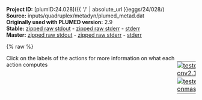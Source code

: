 **Project ID:** [plumID:24.028]({{ '/' | absolute_url }}eggs/24/028/)  
**Source:** inputs/quadruplex/metadyn/plumed_metad.dat  
**Originally used with PLUMED version:** 2.9  
**Stable:** [zipped raw stdout](plumed_metad.dat.plumed.stdout.txt.zip) - [zipped raw stderr](plumed_metad.dat.plumed.stderr.txt.zip) - [stderr](plumed_metad.dat.plumed.stderr)  
**Master:** [zipped raw stdout](plumed_metad.dat.plumed_master.stdout.txt.zip) - [zipped raw stderr](plumed_metad.dat.plumed_master.stderr.txt.zip) - [stderr](plumed_metad.dat.plumed_master.stderr)  

{% raw %}
<div style="width: 100%; float:left">
<div style="width: 90%; float:left" id="value_details_data/inputs/quadruplex/metadyn/plumed_metad.dat"> Click on the labels of the actions for more information on what each action computes </div>
<div style="width: 10%; float:left"><table><tr><td style="padding:1px"><a href="plumed_metad.dat.plumed.stderr"><img src="https://img.shields.io/badge/v2.10-passing-green.svg" alt="tested onv2.10" /></a></td></tr><tr><td style="padding:1px"><a href="plumed_metad.dat.plumed_master.stderr"><img src="https://img.shields.io/badge/master-passing-green.svg" alt="tested onmaster" /></a></td></tr></table></div></div>
<pre style="width=97%;">
<span style="color:blue" class="comment"># Activate MOLINFO functionalities</span>
<span class="plumedtooltip" style="color:green">MOLINFO<span class="right">This command is used to provide information on the molecules that are present in your system. <a href="https://www.plumed.org/doc-master/user-doc/html/_m_o_l_i_n_f_o.html" style="color:green">More details</a><i></i></span></span> <span class="plumedtooltip">STRUCTURE<span class="right">a file in pdb format containing a reference structure<i></i></span></span>=../conf.pdb

<span style="display:none;" id="data/inputs/quadruplex/metadyn/plumed_metad.dat">The MOLINFO action with label <b></b> calculates something</span><b name="data/inputs/quadruplex/metadyn/plumed_metad.datrna" onclick='showPath("data/inputs/quadruplex/metadyn/plumed_metad.dat","data/inputs/quadruplex/metadyn/plumed_metad.datrna","data/inputs/quadruplex/metadyn/plumed_metad.datrna","violet")'>rna</b><span style="display:none;" id="data/inputs/quadruplex/metadyn/plumed_metad.datrna">The GROUP action with label <b>rna</b> calculates the following quantities:<table  align="center" frame="void" width="95%" cellpadding="5%"><tr><td width="5%"><b> Quantity </b>  </td><td width="5%"><b> Type </b>  </td><td><b> Description </b> </td></tr><tr><td width="5%">rna</td><td width="5%"><font color="violet">atoms</font></td><td>indices of atoms specified in GROUP</td></tr></table></span>: <span class="plumedtooltip" style="color:green">GROUP<span class="right">Define a group of atoms so that a particular list of atoms can be referenced with a single label in definitions of CVs or virtual atoms. <a href="https://www.plumed.org/doc-master/user-doc/html/_g_r_o_u_p.html" style="color:green">More details</a><i></i></span></span> <span class="plumedtooltip">NDX_FILE<span class="right">the name of index file (gromacs syntax)<i></i></span></span>=<b name="data/inputs/quadruplex/metadyn/plumed_metad.dat">../indices.ndx</b> <span class="plumedtooltip">NDX_GROUP<span class="right">the name of the group to be imported (gromacs syntax) - first group found is used by default<i></i></span></span>=Quad_core
<b name="data/inputs/quadruplex/metadyn/plumed_metad.datrnacenter" onclick='showPath("data/inputs/quadruplex/metadyn/plumed_metad.dat","data/inputs/quadruplex/metadyn/plumed_metad.datrnacenter","data/inputs/quadruplex/metadyn/plumed_metad.datrnacenter","violet")'>rnacenter</b><span style="display:none;" id="data/inputs/quadruplex/metadyn/plumed_metad.datrnacenter">The CENTER_FAST action with label <b>rnacenter</b> calculates the following quantities:<table  align="center" frame="void" width="95%" cellpadding="5%"><tr><td width="5%"><b> Quantity </b>  </td><td width="5%"><b> Type </b>  </td><td><b> Description </b> </td></tr><tr><td width="5%">rnacenter</td><td width="5%"><font color="violet">atoms</font></td><td>virtual atom calculated by CENTER_FAST action</td></tr></table></span>: <span class="plumedtooltip" style="color:green">CENTER<span class="right">Calculate the center for a group of atoms, with arbitrary weights. <a href="https://www.plumed.org/doc-master/user-doc/html/_c_e_n_t_e_r.html" style="color:green">More details</a><i></i></span></span> <span class="plumedtooltip">ATOMS<span class="right">the group of atoms that you are calculating the Gyration Tensor for<i></i></span></span>=<b name="data/inputs/quadruplex/metadyn/plumed_metad.datrna">rna</b>
<b name="data/inputs/quadruplex/metadyn/plumed_metad.datposrna" onclick='showPath("data/inputs/quadruplex/metadyn/plumed_metad.dat","data/inputs/quadruplex/metadyn/plumed_metad.datposrna","data/inputs/quadruplex/metadyn/plumed_metad.datposrna","black")'>posrna</b><span style="display:none;" id="data/inputs/quadruplex/metadyn/plumed_metad.datposrna">The POSITION action with label <b>posrna</b> calculates the following quantities:<table  align="center" frame="void" width="95%" cellpadding="5%"><tr><td width="5%"><b> Quantity </b>  </td><td width="5%"><b> Type </b>  </td><td><b> Description </b> </td></tr><tr><td width="5%">posrna.x</td><td width="5%"><font color="black">scalar</font></td><td>the x-component of the atom position</td></tr><tr><td width="5%">posrna.y</td><td width="5%"><font color="black">scalar</font></td><td>the y-component of the atom position</td></tr><tr><td width="5%">posrna.z</td><td width="5%"><font color="black">scalar</font></td><td>the z-component of the atom position</td></tr></table></span>: <span class="plumedtooltip" style="color:green">POSITION<span class="right">Calculate the components of the position of an atom. <a href="https://www.plumed.org/doc-master/user-doc/html/_p_o_s_i_t_i_o_n.html" style="color:green">More details</a><i></i></span></span> <span class="plumedtooltip">ATOM<span class="right">the atom number<i></i></span></span>=<b name="data/inputs/quadruplex/metadyn/plumed_metad.datrnacenter">rnacenter</b>
<b name="data/inputs/quadruplex/metadyn/plumed_metad.datmemb" onclick='showPath("data/inputs/quadruplex/metadyn/plumed_metad.dat","data/inputs/quadruplex/metadyn/plumed_metad.datmemb","data/inputs/quadruplex/metadyn/plumed_metad.datmemb","violet")'>memb</b><span style="display:none;" id="data/inputs/quadruplex/metadyn/plumed_metad.datmemb">The GROUP action with label <b>memb</b> calculates the following quantities:<table  align="center" frame="void" width="95%" cellpadding="5%"><tr><td width="5%"><b> Quantity </b>  </td><td width="5%"><b> Type </b>  </td><td><b> Description </b> </td></tr><tr><td width="5%">memb</td><td width="5%"><font color="violet">atoms</font></td><td>indices of atoms specified in GROUP</td></tr></table></span>: <span class="plumedtooltip" style="color:green">GROUP<span class="right">Define a group of atoms so that a particular list of atoms can be referenced with a single label in definitions of CVs or virtual atoms. <a href="https://www.plumed.org/doc-master/user-doc/html/_g_r_o_u_p.html" style="color:green">More details</a><i></i></span></span> <span class="plumedtooltip">NDX_FILE<span class="right">the name of index file (gromacs syntax)<i></i></span></span>=<b name="data/inputs/quadruplex/metadyn/plumed_metad.dat">../indices.ndx</b> <span class="plumedtooltip">NDX_GROUP<span class="right">the name of the group to be imported (gromacs syntax) - first group found is used by default<i></i></span></span>=C116
<b name="data/inputs/quadruplex/metadyn/plumed_metad.datmembcenter" onclick='showPath("data/inputs/quadruplex/metadyn/plumed_metad.dat","data/inputs/quadruplex/metadyn/plumed_metad.datmembcenter","data/inputs/quadruplex/metadyn/plumed_metad.datmembcenter","violet")'>membcenter</b><span style="display:none;" id="data/inputs/quadruplex/metadyn/plumed_metad.datmembcenter">The CENTER_FAST action with label <b>membcenter</b> calculates the following quantities:<table  align="center" frame="void" width="95%" cellpadding="5%"><tr><td width="5%"><b> Quantity </b>  </td><td width="5%"><b> Type </b>  </td><td><b> Description </b> </td></tr><tr><td width="5%">membcenter</td><td width="5%"><font color="violet">atoms</font></td><td>virtual atom calculated by CENTER_FAST action</td></tr></table></span>: <span class="plumedtooltip" style="color:green">CENTER<span class="right">Calculate the center for a group of atoms, with arbitrary weights. <a href="https://www.plumed.org/doc-master/user-doc/html/_c_e_n_t_e_r.html" style="color:green">More details</a><i></i></span></span> <span class="plumedtooltip">ATOMS<span class="right">the group of atoms that you are calculating the Gyration Tensor for<i></i></span></span>=<b name="data/inputs/quadruplex/metadyn/plumed_metad.datmemb">memb</b>
<b name="data/inputs/quadruplex/metadyn/plumed_metad.datposmemb" onclick='showPath("data/inputs/quadruplex/metadyn/plumed_metad.dat","data/inputs/quadruplex/metadyn/plumed_metad.datposmemb","data/inputs/quadruplex/metadyn/plumed_metad.datposmemb","black")'>posmemb</b><span style="display:none;" id="data/inputs/quadruplex/metadyn/plumed_metad.datposmemb">The POSITION action with label <b>posmemb</b> calculates the following quantities:<table  align="center" frame="void" width="95%" cellpadding="5%"><tr><td width="5%"><b> Quantity </b>  </td><td width="5%"><b> Type </b>  </td><td><b> Description </b> </td></tr><tr><td width="5%">posmemb.x</td><td width="5%"><font color="black">scalar</font></td><td>the x-component of the atom position</td></tr><tr><td width="5%">posmemb.y</td><td width="5%"><font color="black">scalar</font></td><td>the y-component of the atom position</td></tr><tr><td width="5%">posmemb.z</td><td width="5%"><font color="black">scalar</font></td><td>the z-component of the atom position</td></tr></table></span>: <span class="plumedtooltip" style="color:green">POSITION<span class="right">Calculate the components of the position of an atom. <a href="https://www.plumed.org/doc-master/user-doc/html/_p_o_s_i_t_i_o_n.html" style="color:green">More details</a><i></i></span></span> <span class="plumedtooltip">ATOM<span class="right">the atom number<i></i></span></span>=<b name="data/inputs/quadruplex/metadyn/plumed_metad.datmembcenter">membcenter</b>
<b name="data/inputs/quadruplex/metadyn/plumed_metad.datd" onclick='showPath("data/inputs/quadruplex/metadyn/plumed_metad.dat","data/inputs/quadruplex/metadyn/plumed_metad.datd","data/inputs/quadruplex/metadyn/plumed_metad.datd","black")'>d</b><span style="display:none;" id="data/inputs/quadruplex/metadyn/plumed_metad.datd">The DISTANCE action with label <b>d</b> calculates the following quantities:<table  align="center" frame="void" width="95%" cellpadding="5%"><tr><td width="5%"><b> Quantity </b>  </td><td width="5%"><b> Type </b>  </td><td><b> Description </b> </td></tr><tr><td width="5%">d.a</td><td width="5%"><font color="black">scalar</font></td><td>the normalized projection on the first lattice vector of the vector connecting the two atoms</td></tr><tr><td width="5%">d.b</td><td width="5%"><font color="black">scalar</font></td><td>the normalized projection on the second lattice vector of the vector connecting the two atoms</td></tr><tr><td width="5%">d.c</td><td width="5%"><font color="black">scalar</font></td><td>the normalized projection on the third lattice vector of the vector connecting the two atoms</td></tr></table></span>: <span class="plumedtooltip" style="color:green">DISTANCE<span class="right">Calculate the distance between a pair of atoms. <a href="https://www.plumed.org/doc-master/user-doc/html/_d_i_s_t_a_n_c_e.html" style="color:green">More details</a><i></i></span></span> <span class="plumedtooltip">ATOMS<span class="right">the pair of atom that we are calculating the distance between<i></i></span></span>=<b name="data/inputs/quadruplex/metadyn/plumed_metad.datrnacenter">rnacenter</b>,<b name="data/inputs/quadruplex/metadyn/plumed_metad.datmembcenter">membcenter</b> <span class="plumedtooltip">SCALED_COMPONENTS<span class="right"> calculate the a, b and c scaled components of the distance separately and store them as label<i></i></span></span>
<b name="data/inputs/quadruplex/metadyn/plumed_metad.datscaled_zdist" onclick='showPath("data/inputs/quadruplex/metadyn/plumed_metad.dat","data/inputs/quadruplex/metadyn/plumed_metad.datscaled_zdist","data/inputs/quadruplex/metadyn/plumed_metad.datscaled_zdist","black")'>scaled_zdist</b><span style="display:none;" id="data/inputs/quadruplex/metadyn/plumed_metad.datscaled_zdist">The COMBINE action with label <b>scaled_zdist</b> calculates the following quantities:<table  align="center" frame="void" width="95%" cellpadding="5%"><tr><td width="5%"><b> Quantity </b>  </td><td width="5%"><b> Type </b>  </td><td><b> Description </b> </td></tr><tr><td width="5%">scaled_zdist</td><td width="5%"><font color="black">scalar</font></td><td>a linear compbination</td></tr></table></span>: <span class="plumedtooltip" style="color:green">COMBINE<span class="right">Calculate a polynomial combination of a set of other variables. <a href="https://www.plumed.org/doc-master/user-doc/html/_c_o_m_b_i_n_e.html" style="color:green">More details</a><i></i></span></span> <span class="plumedtooltip">ARG<span class="right">the values input to this function<i></i></span></span>=<b name="data/inputs/quadruplex/metadyn/plumed_metad.datd">d.c</b> <span class="plumedtooltip">COEFFICIENTS<span class="right"> the coefficients of the arguments in your function<i></i></span></span>=10.1512 <span class="plumedtooltip">PERIODIC<span class="right">if the output of your function is periodic then you should specify the periodicity of the function<i></i></span></span>=-5.0756,5.0756

<b name="data/inputs/quadruplex/metadyn/plumed_metad.datglayer1" onclick='showPath("data/inputs/quadruplex/metadyn/plumed_metad.dat","data/inputs/quadruplex/metadyn/plumed_metad.datglayer1","data/inputs/quadruplex/metadyn/plumed_metad.datglayer1","violet")'>glayer1</b><span style="display:none;" id="data/inputs/quadruplex/metadyn/plumed_metad.datglayer1">The GROUP action with label <b>glayer1</b> calculates the following quantities:<table  align="center" frame="void" width="95%" cellpadding="5%"><tr><td width="5%"><b> Quantity </b>  </td><td width="5%"><b> Type </b>  </td><td><b> Description </b> </td></tr><tr><td width="5%">glayer1</td><td width="5%"><font color="violet">atoms</font></td><td>indices of atoms specified in GROUP</td></tr></table></span>: <span class="plumedtooltip" style="color:green">GROUP<span class="right">Define a group of atoms so that a particular list of atoms can be referenced with a single label in definitions of CVs or virtual atoms. <a href="https://www.plumed.org/doc-master/user-doc/html/_g_r_o_u_p.html" style="color:green">More details</a><i></i></span></span> <span class="plumedtooltip">NDX_FILE<span class="right">the name of index file (gromacs syntax)<i></i></span></span>=<b name="data/inputs/quadruplex/metadyn/plumed_metad.dat">../indices.ndx</b> <span class="plumedtooltip">NDX_GROUP<span class="right">the name of the group to be imported (gromacs syntax) - first group found is used by default<i></i></span></span>=Glayer1
<b name="data/inputs/quadruplex/metadyn/plumed_metad.datglayer1_center" onclick='showPath("data/inputs/quadruplex/metadyn/plumed_metad.dat","data/inputs/quadruplex/metadyn/plumed_metad.datglayer1_center","data/inputs/quadruplex/metadyn/plumed_metad.datglayer1_center","violet")'>glayer1_center</b><span style="display:none;" id="data/inputs/quadruplex/metadyn/plumed_metad.datglayer1_center">The CENTER_FAST action with label <b>glayer1_center</b> calculates the following quantities:<table  align="center" frame="void" width="95%" cellpadding="5%"><tr><td width="5%"><b> Quantity </b>  </td><td width="5%"><b> Type </b>  </td><td><b> Description </b> </td></tr><tr><td width="5%">glayer1_center</td><td width="5%"><font color="violet">atoms</font></td><td>virtual atom calculated by CENTER_FAST action</td></tr></table></span>: <span class="plumedtooltip" style="color:green">CENTER<span class="right">Calculate the center for a group of atoms, with arbitrary weights. <a href="https://www.plumed.org/doc-master/user-doc/html/_c_e_n_t_e_r.html" style="color:green">More details</a><i></i></span></span> <span class="plumedtooltip">ATOMS<span class="right">the group of atoms that you are calculating the Gyration Tensor for<i></i></span></span>=<b name="data/inputs/quadruplex/metadyn/plumed_metad.datglayer1">glayer1</b>
<b name="data/inputs/quadruplex/metadyn/plumed_metad.datglayer2" onclick='showPath("data/inputs/quadruplex/metadyn/plumed_metad.dat","data/inputs/quadruplex/metadyn/plumed_metad.datglayer2","data/inputs/quadruplex/metadyn/plumed_metad.datglayer2","violet")'>glayer2</b><span style="display:none;" id="data/inputs/quadruplex/metadyn/plumed_metad.datglayer2">The GROUP action with label <b>glayer2</b> calculates the following quantities:<table  align="center" frame="void" width="95%" cellpadding="5%"><tr><td width="5%"><b> Quantity </b>  </td><td width="5%"><b> Type </b>  </td><td><b> Description </b> </td></tr><tr><td width="5%">glayer2</td><td width="5%"><font color="violet">atoms</font></td><td>indices of atoms specified in GROUP</td></tr></table></span>: <span class="plumedtooltip" style="color:green">GROUP<span class="right">Define a group of atoms so that a particular list of atoms can be referenced with a single label in definitions of CVs or virtual atoms. <a href="https://www.plumed.org/doc-master/user-doc/html/_g_r_o_u_p.html" style="color:green">More details</a><i></i></span></span> <span class="plumedtooltip">NDX_FILE<span class="right">the name of index file (gromacs syntax)<i></i></span></span>=<b name="data/inputs/quadruplex/metadyn/plumed_metad.dat">../indices.ndx</b> <span class="plumedtooltip">NDX_GROUP<span class="right">the name of the group to be imported (gromacs syntax) - first group found is used by default<i></i></span></span>=Glayer2
<b name="data/inputs/quadruplex/metadyn/plumed_metad.datglayer2_center" onclick='showPath("data/inputs/quadruplex/metadyn/plumed_metad.dat","data/inputs/quadruplex/metadyn/plumed_metad.datglayer2_center","data/inputs/quadruplex/metadyn/plumed_metad.datglayer2_center","violet")'>glayer2_center</b><span style="display:none;" id="data/inputs/quadruplex/metadyn/plumed_metad.datglayer2_center">The CENTER_FAST action with label <b>glayer2_center</b> calculates the following quantities:<table  align="center" frame="void" width="95%" cellpadding="5%"><tr><td width="5%"><b> Quantity </b>  </td><td width="5%"><b> Type </b>  </td><td><b> Description </b> </td></tr><tr><td width="5%">glayer2_center</td><td width="5%"><font color="violet">atoms</font></td><td>virtual atom calculated by CENTER_FAST action</td></tr></table></span>: <span class="plumedtooltip" style="color:green">CENTER<span class="right">Calculate the center for a group of atoms, with arbitrary weights. <a href="https://www.plumed.org/doc-master/user-doc/html/_c_e_n_t_e_r.html" style="color:green">More details</a><i></i></span></span> <span class="plumedtooltip">ATOMS<span class="right">the group of atoms that you are calculating the Gyration Tensor for<i></i></span></span>=<b name="data/inputs/quadruplex/metadyn/plumed_metad.datglayer2">glayer2</b>
<b name="data/inputs/quadruplex/metadyn/plumed_metad.datd_kv" onclick='showPath("data/inputs/quadruplex/metadyn/plumed_metad.dat","data/inputs/quadruplex/metadyn/plumed_metad.datd_kv","data/inputs/quadruplex/metadyn/plumed_metad.datd_kv","black")'>d_kv</b><span style="display:none;" id="data/inputs/quadruplex/metadyn/plumed_metad.datd_kv">The DISTANCE action with label <b>d_kv</b> calculates the following quantities:<table  align="center" frame="void" width="95%" cellpadding="5%"><tr><td width="5%"><b> Quantity </b>  </td><td width="5%"><b> Type </b>  </td><td><b> Description </b> </td></tr><tr><td width="5%">d_kv.x</td><td width="5%"><font color="black">scalar</font></td><td>the x-component of the vector connecting the two atoms</td></tr><tr><td width="5%">d_kv.y</td><td width="5%"><font color="black">scalar</font></td><td>the y-component of the vector connecting the two atoms</td></tr><tr><td width="5%">d_kv.z</td><td width="5%"><font color="black">scalar</font></td><td>the z-component of the vector connecting the two atoms</td></tr></table></span>: <span class="plumedtooltip" style="color:green">DISTANCE<span class="right">Calculate the distance between a pair of atoms. <a href="https://www.plumed.org/doc-master/user-doc/html/_d_i_s_t_a_n_c_e.html" style="color:green">More details</a><i></i></span></span> <span class="plumedtooltip">ATOMS<span class="right">the pair of atom that we are calculating the distance between<i></i></span></span>=<b name="data/inputs/quadruplex/metadyn/plumed_metad.datglayer1_center">glayer1_center</b>,<b name="data/inputs/quadruplex/metadyn/plumed_metad.datglayer2_center">glayer2_center</b> <span class="plumedtooltip">COMPONENTS<span class="right"> calculate the x, y and z components of the distance separately and store them as label<i></i></span></span>
<b name="data/inputs/quadruplex/metadyn/plumed_metad.datmod_d_kv" onclick='showPath("data/inputs/quadruplex/metadyn/plumed_metad.dat","data/inputs/quadruplex/metadyn/plumed_metad.datmod_d_kv","data/inputs/quadruplex/metadyn/plumed_metad.datmod_d_kv","black")'>mod_d_kv</b><span style="display:none;" id="data/inputs/quadruplex/metadyn/plumed_metad.datmod_d_kv">The DISTANCE action with label <b>mod_d_kv</b> calculates the following quantities:<table  align="center" frame="void" width="95%" cellpadding="5%"><tr><td width="5%"><b> Quantity </b>  </td><td width="5%"><b> Type </b>  </td><td><b> Description </b> </td></tr><tr><td width="5%">mod_d_kv</td><td width="5%"><font color="black">scalar</font></td><td>the DISTANCE between this pair of atoms</td></tr></table></span>: <span class="plumedtooltip" style="color:green">DISTANCE<span class="right">Calculate the distance between a pair of atoms. <a href="https://www.plumed.org/doc-master/user-doc/html/_d_i_s_t_a_n_c_e.html" style="color:green">More details</a><i></i></span></span> <span class="plumedtooltip">ATOMS<span class="right">the pair of atom that we are calculating the distance between<i></i></span></span>=<b name="data/inputs/quadruplex/metadyn/plumed_metad.datglayer1_center">glayer1_center</b>,<b name="data/inputs/quadruplex/metadyn/plumed_metad.datglayer2_center">glayer2_center</b>
<b name="data/inputs/quadruplex/metadyn/plumed_metad.datcostheta" onclick='showPath("data/inputs/quadruplex/metadyn/plumed_metad.dat","data/inputs/quadruplex/metadyn/plumed_metad.datcostheta","data/inputs/quadruplex/metadyn/plumed_metad.datcostheta","black")'>costheta</b><span style="display:none;" id="data/inputs/quadruplex/metadyn/plumed_metad.datcostheta">The MATHEVAL action with label <b>costheta</b> calculates the following quantities:<table  align="center" frame="void" width="95%" cellpadding="5%"><tr><td width="5%"><b> Quantity </b>  </td><td width="5%"><b> Type </b>  </td><td><b> Description </b> </td></tr><tr><td width="5%">costheta</td><td width="5%"><font color="black">scalar</font></td><td>an arbitrary function</td></tr></table></span>: <span class="plumedtooltip" style="color:green">MATHEVAL<span class="right">An alias to the CUSTOM function that can also be used to calaculate combinations of variables using a custom expression. <a href="https://www.plumed.org/doc-master/user-doc/html/_m_a_t_h_e_v_a_l.html" style="color:green">More details</a><i></i></span></span> <span class="plumedtooltip">ARG<span class="right">the values input to this function<i></i></span></span>=<b name="data/inputs/quadruplex/metadyn/plumed_metad.datd_kv">d_kv.z</b>,<b name="data/inputs/quadruplex/metadyn/plumed_metad.datmod_d_kv">mod_d_kv</b> <span class="plumedtooltip">VAR<span class="right">the names to give each of the arguments in the function<i></i></span></span>=x,y <span class="plumedtooltip">FUNC<span class="right">the function you wish to evaluate<i></i></span></span>=x/y <span class="plumedtooltip">PERIODIC<span class="right">if the output of your function is periodic then you should specify the periodicity of the function<i></i></span></span>=NO
<b name="data/inputs/quadruplex/metadyn/plumed_metad.datdist_k" onclick='showPath("data/inputs/quadruplex/metadyn/plumed_metad.dat","data/inputs/quadruplex/metadyn/plumed_metad.datdist_k","data/inputs/quadruplex/metadyn/plumed_metad.datdist_k","black")'>dist_k</b><span style="display:none;" id="data/inputs/quadruplex/metadyn/plumed_metad.datdist_k">The DISTANCE action with label <b>dist_k</b> calculates the following quantities:<table  align="center" frame="void" width="95%" cellpadding="5%"><tr><td width="5%"><b> Quantity </b>  </td><td width="5%"><b> Type </b>  </td><td><b> Description </b> </td></tr><tr><td width="5%">dist_k</td><td width="5%"><font color="black">scalar</font></td><td>the DISTANCE between this pair of atoms</td></tr></table></span>: <span class="plumedtooltip" style="color:green">DISTANCE<span class="right">Calculate the distance between a pair of atoms. <a href="https://www.plumed.org/doc-master/user-doc/html/_d_i_s_t_a_n_c_e.html" style="color:green">More details</a><i></i></span></span> <span class="plumedtooltip">ATOMS<span class="right">the pair of atom that we are calculating the distance between<i></i></span></span>=639,640
<b name="data/inputs/quadruplex/metadyn/plumed_metad.datwall" onclick='showPath("data/inputs/quadruplex/metadyn/plumed_metad.dat","data/inputs/quadruplex/metadyn/plumed_metad.datwall","data/inputs/quadruplex/metadyn/plumed_metad.datwall","black")'>wall</b><span style="display:none;" id="data/inputs/quadruplex/metadyn/plumed_metad.datwall">The UPPER_WALLS action with label <b>wall</b> calculates the following quantities:<table  align="center" frame="void" width="95%" cellpadding="5%"><tr><td width="5%"><b> Quantity </b>  </td><td width="5%"><b> Type </b>  </td><td><b> Description </b> </td></tr><tr><td width="5%">wall.bias</td><td width="5%"><font color="black">scalar</font></td><td>the instantaneous value of the bias potential</td></tr><tr><td width="5%">wall.force2</td><td width="5%"><font color="black">scalar</font></td><td>the instantaneous value of the squared force due to this bias potential</td></tr></table></span>: <span class="plumedtooltip" style="color:green">UPPER_WALLS<span class="right">Defines a wall for the value of one or more collective variables, <a href="https://www.plumed.org/doc-master/user-doc/html/_u_p_p_e_r__w_a_l_l_s.html" style="color:green">More details</a><i></i></span></span> <span class="plumedtooltip">ARG<span class="right">the arguments on which the bias is acting<i></i></span></span>=<b name="data/inputs/quadruplex/metadyn/plumed_metad.datdist_k">dist_k</b> <span class="plumedtooltip">AT<span class="right">the positions of the wall<i></i></span></span>=0.42 <span class="plumedtooltip">KAPPA<span class="right">the force constant for the wall<i></i></span></span>=15000 <span class="plumedtooltip">EXP<span class="right"> the powers for the walls<i></i></span></span>=2 <span class="plumedtooltip">EPS<span class="right"> the values for s_i in the expression for a wall<i></i></span></span>=1 <span class="plumedtooltip">OFFSET<span class="right"> the offset for the start of the wall<i></i></span></span>=0

<span id="data/inputs/quadruplex/metadyn/plumed_metad.datdefmetad_short"><b name="data/inputs/quadruplex/metadyn/plumed_metad.datmetad" onclick='showPath("data/inputs/quadruplex/metadyn/plumed_metad.dat","data/inputs/quadruplex/metadyn/plumed_metad.datmetad","data/inputs/quadruplex/metadyn/plumed_metad.datmetad","black")'>metad</b><span style="display:none;" id="data/inputs/quadruplex/metadyn/plumed_metad.datmetad">The METAD action with label <b>metad</b> calculates the following quantities:<table  align="center" frame="void" width="95%" cellpadding="5%"><tr><td width="5%"><b> Quantity </b>  </td><td width="5%"><b> Type </b>  </td><td><b> Description </b> </td></tr><tr><td width="5%">metad.bias</td><td width="5%"><font color="black">scalar</font></td><td>the instantaneous value of the bias potential</td></tr></table></span>: <span class="plumedtooltip" style="color:green">METAD<span class="right">Used to performed metadynamics on one or more collective variables. This action has <a class="toggler" href='javascript:;' onclick='toggleDisplay("data/inputs/quadruplex/metadyn/plumed_metad.datdefmetad");'>hidden defaults</a>. <a href="https://www.plumed.org/doc-master/user-doc/html/_m_e_t_a_d.html">More details</a><i></i></span></span> ...

   <span class="plumedtooltip">ARG<span class="right">the labels of the scalars on which the bias will act<i></i></span></span>=<b name="data/inputs/quadruplex/metadyn/plumed_metad.datscaled_zdist">scaled_zdist</b>,<b name="data/inputs/quadruplex/metadyn/plumed_metad.datcostheta">costheta</b> <span class="plumedtooltip">SIGMA<span class="right">the widths of the Gaussian hills<i></i></span></span>=0.05,0.05 <span class="plumedtooltip">TAU<span class="right">in well tempered metadynamics, sets height to (k_B Delta T*pace*timestep)/tau<i></i></span></span>=11.25 <span class="plumedtooltip">PACE<span class="right">the frequency for hill addition<i></i></span></span>=200 <span class="plumedtooltip">BIASFACTOR<span class="right">use well tempered metadynamics and use this bias factor<i></i></span></span>=10 <span class="plumedtooltip">TEMP<span class="right">the system temperature - this is only needed if you are doing well-tempered metadynamics<i></i></span></span>=323
   <span class="plumedtooltip">GRID_MIN<span class="right">the lower bounds for the grid<i></i></span></span>=-5.0756,-1 <span class="plumedtooltip">GRID_MAX<span class="right">the upper bounds for the grid<i></i></span></span>=5.0756,1
...
</span><span id="data/inputs/quadruplex/metadyn/plumed_metad.datdefmetad_long" style="display:none;"><b name="data/inputs/quadruplex/metadyn/plumed_metad.datmetad" onclick='showPath("data/inputs/quadruplex/metadyn/plumed_metad.dat","data/inputs/quadruplex/metadyn/plumed_metad.datmetad","data/inputs/quadruplex/metadyn/plumed_metad.datmetad","black")'>metad</b>: <span class="plumedtooltip" style="color:green">METAD<span class="right">Used to performed metadynamics on one or more collective variables. This action uses the <a class="toggler" href='javascript:;' onclick='toggleDisplay("data/inputs/quadruplex/metadyn/plumed_metad.datdefmetad");'>defaults shown here</a>. <a href="https://www.plumed.org/doc-master/user-doc/html/_m_e_t_a_d.html">More details</a><i></i></span></span> ...

   <span class="plumedtooltip">ARG<span class="right">the labels of the scalars on which the bias will act<i></i></span></span>=<b name="data/inputs/quadruplex/metadyn/plumed_metad.datscaled_zdist">scaled_zdist</b>,<b name="data/inputs/quadruplex/metadyn/plumed_metad.datcostheta">costheta</b> <span class="plumedtooltip">SIGMA<span class="right">the widths of the Gaussian hills<i></i></span></span>=0.05,0.05 <span class="plumedtooltip">TAU<span class="right">in well tempered metadynamics, sets height to (k_B Delta T*pace*timestep)/tau<i></i></span></span>=11.25 <span class="plumedtooltip">PACE<span class="right">the frequency for hill addition<i></i></span></span>=200 <span class="plumedtooltip">BIASFACTOR<span class="right">use well tempered metadynamics and use this bias factor<i></i></span></span>=10 <span class="plumedtooltip">TEMP<span class="right">the system temperature - this is only needed if you are doing well-tempered metadynamics<i></i></span></span>=323
   <span class="plumedtooltip">GRID_MIN<span class="right">the lower bounds for the grid<i></i></span></span>=-5.0756,-1 <span class="plumedtooltip">GRID_MAX<span class="right">the upper bounds for the grid<i></i></span></span>=5.0756,1
 <span class="plumedtooltip">FILE<span class="right"> a file in which the list of added hills is stored<i></i></span></span>=HILLS
...
</span><br/><br/><span class="plumedtooltip" style="color:green">PRINT<span class="right">Print quantities to a file. <a href="https://www.plumed.org/doc-master/user-doc/html/_p_r_i_n_t.html" style="color:green">More details</a><i></i></span></span> <span class="plumedtooltip">ARG<span class="right">the labels of the values that you would like to print to the file<i></i></span></span>=<b name="data/inputs/quadruplex/metadyn/plumed_metad.datscaled_zdist">scaled_zdist</b>,<b name="data/inputs/quadruplex/metadyn/plumed_metad.datcostheta">costheta</b>,<b name="data/inputs/quadruplex/metadyn/plumed_metad.datmetad">metad.bias</b>,<b name="data/inputs/quadruplex/metadyn/plumed_metad.datwall">wall.bias</b> <span class="plumedtooltip">FILE<span class="right">the name of the file on which to output these quantities<i></i></span></span>=METADYN <span class="plumedtooltip">STRIDE<span class="right"> the frequency with which the quantities of interest should be output<i></i></span></span>=10000
</pre>
{% endraw %}
